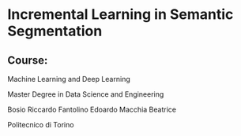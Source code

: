 # Incremental Learning in Semantic Segmentation

## Course: 
Machine Learning and Deep Learning

Master Degree in Data Science and Engineering

Bosio Riccardo
Fantolino Edoardo
Macchia Beatrice

Politecnico di Torino
